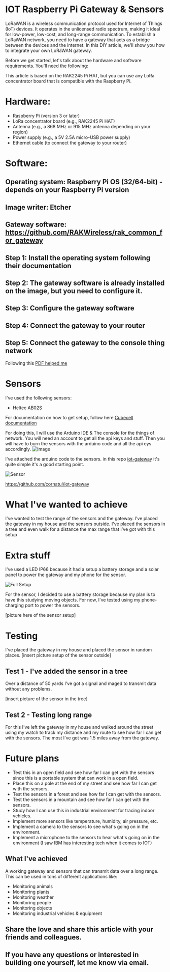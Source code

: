 
# IOT Raspberry Pi Gateway & Sensors

LoRaWAN is a wireless communication protocol used for Internet of Things (IoT) devices. It operates in the unlicensed radio spectrum, making it ideal for low-power, low-cost, and long-range communication. To establish a LoRaWAN network, you need to have a gateway that acts as a bridge between the devices and the internet. In this DIY article, we'll show you how to integrate your own LoRaWAN gateway.

Before we get started, let's talk about the hardware and software requirements. You'll need the following:

This article is based on the RAK2245 Pi HAT, but you can use any LoRa concentrator board that is compatible with the Raspberry Pi.


# Hardware:

* Raspberry Pi (version 3 or later)
* LoRa concentrator board (e.g., RAK2245 Pi HAT)
* Antenna (e.g., a 868 MHz or 915 MHz antenna depending on your region)
* Power supply (e.g., a 5V 2.5A micro-USB power supply)
* Ethernet cable (to connect the gateway to your router)

# Software:
## Operating system: Raspberry Pi OS (32/64-bit) - depends on your Raspberry Pi version
## Image writer: Etcher
## Gateway software: https://github.com/RAKWireless/rak_common_for_gateway

## Step 1: Install the operating system following their documentation
## Step 2: The gateway software is already installed on the image, but you need to configure it.
## Step 3: Configure the gateway software
## Step 4: Connect the gateway to your router
## Step 5: Connect the gateway to the console thing network

Following this [PDF helped me](./assets/Getting_Started_Guide_for_RAK7244_V1.0.pdf)



# Sensors
I've used the following sensors:
* Heltec AB02S

For documentation on how to get setup, follow here [Cubecell documentation](https://docs.heltec.org/en/node/cubecell/index.htmlhttps://docs.heltec.org/en/node/cubecell/index.html)



For doing this, I will use the Arduino IDE & The console for the things of network.
You will need an account to get all the api keys and stuff.
Then you will have to burn the sensors with the arduino code and all the api eys accordingly.
![Image](https://i.imgur.com/vdyo76H.png)

I've attached the arduino code to the sensors. in this repo [iot-gateway](https://cornatul/io-gateway) it's quite simple 
it's a good starting point.

![Sensor](https://i.imgur.com/K2jF85x.jpg)


https://github.com/cornatul/iot-gateway


# What I've wanted to achieve
I've wanted to test the range of the sensors and the gateway. 
I've placed the gateway in my house and the sensors outside. 
I've placed the sensors in a tree and even walk for a distance the max range that I've got with this setup


# Extra stuff
I've used a LED IP66 because it had a setup a battery storage and a solar panel to power the gateway and my phone for the sensor.

![Full Setup](https://i.imgur.com/aGXFip9.jpg)


For the sensor, I decided to use a battery storage because my plan is to have this studying moving objects.
For now, I've tested using my phone-charging port to power the sensors.

[picture here of the sensor setup]


# Testing
I've placed the gateway in my house and placed the sensor in random places.
[insert picture setup of the sensor outside]


## Test 1 - I've added the sensor in a tree
Over a distance of 50 yards I've got a signal and maged to transmit data without any problems.

[insert picture of the sensor in the tree]

## Test 2 - Testing long range
For this I've left the gateway in my house and walked around the street using my watch to track my distance and my route to see how far I can get with the sensors.
The most I've got was 1.5 miles away from the gateway.

# Future plans
* Test this in an open field and see how far I can get with the sensors since this is a portable system that can work in a open field.
* Place this on a pole at the end of my street and see how far I can get with the sensors.
* Test the sensors in a forest and see how far I can get with the sensors.
* Test the sensors in a mountain and see how far I can get with the sensors.
* Study how I can use this in industrial environment for tracing indoor vehicles.
* Implement more sensors like temperature, humidity, air pressure,  etc.
* Implement a camera to the sensors to see what's going on in the environment.
* Implement a microphone to the sensors to hear what's going on in the environment (I saw IBM has interesting tech when it comes to IOT)


## What I've achieved
A working gateway and sensors that can transmit data over a long range.
This can be used in tons of different applications like:
* Monitoring animals
* Monitoring plants
* Monitoring weather
* Monitoring people
* Monitoring objects
* Monitoring industrial vehicles & equipment

## Share the love and share this article with your friends and colleagues.
## If you have any questions or interested in building one yourself, let me know via email.
